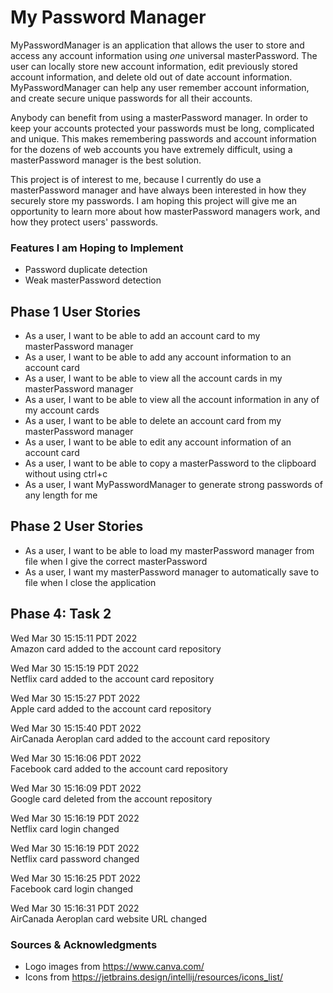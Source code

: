 # My Password Manager

MyPasswordManager is an application that allows the user to store and access any account information using *one* 
universal masterPassword. The user can locally store new account information, edit previously stored account information, and 
delete old out of date account information. MyPasswordManager can help any user remember account information, and create
secure unique passwords for all their accounts. 

Anybody can benefit from using a masterPassword manager. In order to keep your accounts protected your passwords must be
long, complicated and unique. This makes remembering passwords and account information for the dozens of web accounts 
you have extremely difficult, using a masterPassword manager is the best solution.

This project is of interest to me, because I currently do use a masterPassword manager and have always been interested in how
they securely store my passwords.  I am hoping this project will give me an opportunity to learn more about how 
masterPassword managers work, and how they protect users' passwords.


### Features I am Hoping to Implement
- Password duplicate detection
- Weak masterPassword detection

## Phase 1 User Stories
- As a user, I want to be able to add an account card to my masterPassword manager 
- As a user, I want to be able to add any account information to an account card 
- As a user, I want to be able to view all the account cards in my masterPassword manager 
- As a user, I want to be able to view all the account information in any of my account cards 
- As a user, I want to be able to delete an account card from my masterPassword manager 
- As a user, I want to be able to edit any account information of an account card
- As a user, I want to be able to copy a masterPassword to the clipboard without using ctrl+c
- As a user, I want MyPasswordManager to generate strong passwords of any length for me

## Phase 2 User Stories
- As a user, I want to be able to load my masterPassword manager from file when I give the correct masterPassword
- As a user, I want my masterPassword manager to automatically save to file when I close the application

## Phase 4: Task 2
Wed Mar 30 15:15:11 PDT 2022\
Amazon card added to the account card repository

Wed Mar 30 15:15:19 PDT 2022\
Netflix card added to the account card repository

Wed Mar 30 15:15:27 PDT 2022\
Apple card added to the account card repository

Wed Mar 30 15:15:40 PDT 2022\
AirCanada Aeroplan card added to the account card repository

Wed Mar 30 15:16:06 PDT 2022\
Facebook card added to the account card repository

Wed Mar 30 15:16:09 PDT 2022\
Google card deleted from the account repository

Wed Mar 30 15:16:19 PDT 2022\
Netflix card login changed

Wed Mar 30 15:16:19 PDT 2022\
Netflix card password changed

Wed Mar 30 15:16:25 PDT 2022\
Facebook card login changed

Wed Mar 30 15:16:31 PDT 2022\
AirCanada Aeroplan card website URL changed



### Sources & Acknowledgments
- Logo images from https://www.canva.com/
- Icons from https://jetbrains.design/intellij/resources/icons_list/